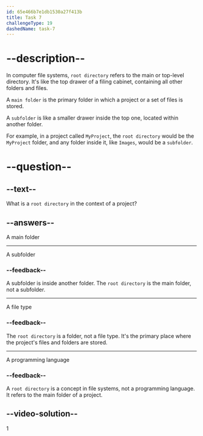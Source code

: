 ```yaml
---
id: 65e466b7e1db1530a27f413b
title: Task 7
challengeType: 19
dashedName: task-7
---
```


# --description--

In computer file systems, `root directory` refers to the main or top-level directory. It's like the top drawer of a filing cabinet, containing all other folders and files.

A `main folder` is the primary folder in which a project or a set of files is stored.

A `subfolder` is like a smaller drawer inside the top one, located within another folder.

For example, in a project called `MyProject`, the `root directory` would be the `MyProject` folder, and any folder inside it, like `Images`, would be a `subfolder`.

# --question--

## --text--

What is a `root directory` in the context of a project?

## --answers--

A main folder

---

A subfolder

### --feedback--

A subfolder is inside another folder. The `root directory` is the main folder, not a subfolder.

---

A file type

### --feedback--

The `root directory` is a folder, not a file type. It's the primary place where the project's files and folders are stored.

---

A programming language

### --feedback--

A `root directory` is a concept in file systems, not a programming language. It refers to the main folder of a project.

## --video-solution--

1
